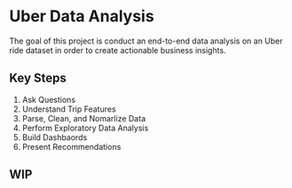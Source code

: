 # Uber Data Analysis
The goal of this project is conduct an end-to-end data analysis on an Uber ride dataset in order to create actionable business insights.

## Key Steps
1. Ask Questions
2. Understand Trip Features
3. Parse, Clean, and Nomarlize Data
4. Perform Exploratory Data Analysis
5. Build Dashbaords
6. Present Recommendations

## WIP
